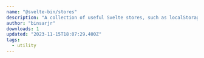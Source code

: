 ```yaml
---
name: "@svelte-bin/stores"
description: "A collection of useful Svelte stores, such as localStorage, sessionStorage, query parameters, previous store, and more."
author: "binsarjr"
downloads: 1
updated: "2023-11-15T18:07:29.400Z"
tags: 
  - utility
---
```


